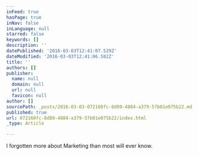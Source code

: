 ```yaml
---
inFeed: true
hasPage: true
inNav: false
inLanguage: null
starred: false
keywords: []
description: ''
datePublished: '2016-03-03T12:41:07.529Z'
dateModified: '2016-03-03T12:41:06.582Z'
title: ''
authors: []
publisher:
  name: null
  domain: null
  url: null
  favicon: null
author: []
sourcePath: _posts/2016-03-03-072160fc-8d89-4884-a379-57b01e075b22.md
published: true
url: 072160fc-8d89-4884-a379-57b01e075b22/index.html
_type: Article

---
```

I forgotten more about Marketing than most will ever know.